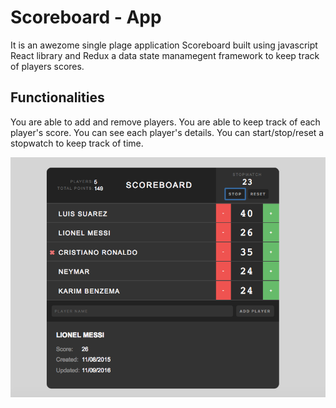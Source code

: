 # Scoreboard - App
It is an awezome single plage application Scoreboard built using javascript React library and Redux a data state manamegent framework to keep track of players scores.

## Functionalities
You are able to add and remove players.
You are able to keep track of each player's score.
You can see each player's details.
You can start/stop/reset a stopwatch to keep track of time.

![Scoreboard](Scoreboard.png)

